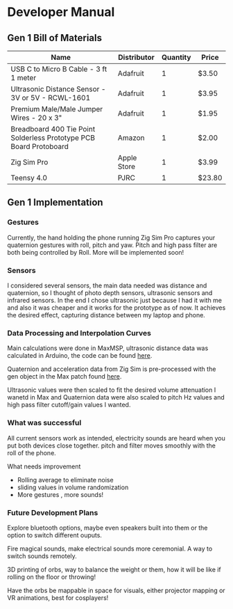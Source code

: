 # Developer Manual

## Gen 1 Bill of Materials
| Name | Distributor |Quantity | Price |
| ----- | -------- |  ----- |----- |
| USB C to Micro B Cable - 3 ft 1 meter | Adafruit | 1 | $3.50 |
| Ultrasonic Distance Sensor - 3V or 5V - RCWL-1601 | Adafruit | 1 | $3.95 |
| Premium Male/Male Jumper Wires - 20 x 3" | Adafruit | 1 | $1.95 |
| Breadboard 400 Tie Point Solderless Prototype PCB Board Protoboard | Amazon |1 | $2.00 |
| Zig Sim Pro | Apple Store | 1 | $3.99 |
| Teensy 4.0 | PJRC | 1 | $23.80 |


## Gen 1 Implementation
### Gestures
Currently, the hand holding the phone running Zig Sim Pro captures your quaternion gestures with roll, pitch and yaw. Pitch and high pass filter are both being controlled by Roll. More will be implemented soon!  

### Sensors
I considered several sensors, the main data needed was distance and quaternion, so I thought of photo depth sensors, ultrasonic sensors and infrared sensors. In the end I chose ultrasonic just because I had it with me and also it was cheaper and it works for the prototype as of now. It achieves the desired effect, capturing distance between my laptop and phone.

### Data Processing and Interpolation Curves
Main calculations were done in MaxMSP, ultrasonic distance data was calculated in Arduino, the code can be found [here](/Media/WC_Ultrasonic_Sensor.ino). 

Quaternion and acceleration data from Zig Sim is pre-processed with the gen object in the Max patch found [here](/Media/Motion_PreprocessingAndNetworkingWithZigSim.maxpat). 

Ultrasonic values were then scaled to fit the desired volume attenuation I wanetd in Max and Quaternion data were also scaled to pitch Hz values and high pass filter cutoff/gain values I wanted. 

### What was successful
All current sensors work as intended, electricity sounds are heard when you put both devices close together. pitch and filter moves smoothly with the roll of the phone. 

What needs improvement
- Rolling average to eliminate noise
- sliding values in volume randomization 
- More gestures , more sounds!

### Future Development Plans 
Explore bluetooth options, maybe even speakers built into them or the option to switch different ouputs. 

Fire magical sounds, make electrical sounds more ceremonial. A way to switch sounds remotely. 

3D printing of orbs, way to balance the weight or them, how it will be like if rolling on the floor or throwing!  

Have the orbs be mappable in space for visuals, either projector mapping or VR animations, best for cosplayers! 